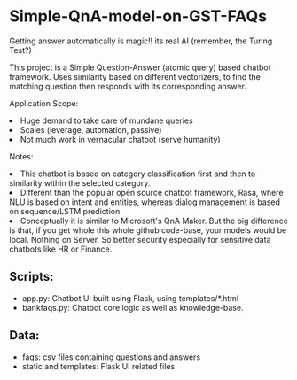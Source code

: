 # Simple-QnA-model-on-GST-FAQs

Getting answer automatically is magic!! its real AI (remember, the Turing Test?)

This project is a Simple Question-Answer (atomic query) based chatbot framework. Uses similarity based on different vectorizers, to find the matching question then responds with its corresponding answer.

Application Scope:

<li>Huge demand to take care of mundane queries
<li>Scales (leverage, automation, passive)
<li>Not much work in vernacular chatbot (serve humanity)

Notes:

<li>This chatbot is based on category classification first and then to similarity within the selected category.
<li>Different than the popular open source chatbot framework, Rasa, where NLU is based on intent and entities, whereas dialog management is based on sequence/LSTM prediction.
<li>Conceptually it is similar to Microsoft's QnA Maker. But the big difference is that, if you get whole this whole github code-base, your models would be local. Nothing on Server. So better security especially for sensitive data chatbots like HR or Finance.

  
## Scripts:
* app.py: Chatbot UI built using Flask, using templates/*.html
* bankfaqs.py: Chatbot core logic as well as knowledge-base.
## Data:
* faqs: csv files containing questions and answers
* static and templates: Flask UI related files

